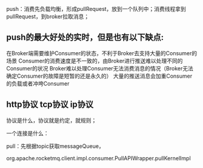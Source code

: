 push：消费先负载均衡，形成pullRequest，放到一个队列中；消费线程拿到pullRequest，到broker拉取消息；


## push的最大好处的实时，但是也有以下缺点:
在Broker端需要维护Consumer的状态，不利于Broker去支持大量的Consumer的场景
Consumer的消费速度是不一致的，由Broker进行推送难以处理不同的Consumer的状况
Broker难以处理Consumer无法消费消息的情况（Broker无法确定Consumer的故障是短暂的还是永久的）
大量的推送消息会加重Consumer的负载或者冲垮Consumer



## http协议  tcp协议  ip协议
协议是什么，协议就是约定，就规则；

一个连接是什么：



pull：先根据topic获取messageQueue，



org.apache.rocketmq.client.impl.consumer.PullAPIWrapper.pullKernelImpl